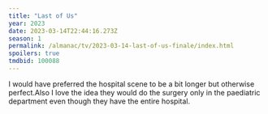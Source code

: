```yaml
---
title: "Last of Us"
year: 2023
date: 2023-03-14T22:44:16.273Z
season: 1
permalink: /almanac/tv/2023-03-14-last-of-us-finale/index.html
spoilers: true
tmdbid: 100088
---
```


I would have preferred the hospital scene to be a bit longer but otherwise perfect.Also I love the idea they would do the surgery only in the paediatric department even though they have the entire hospital. 